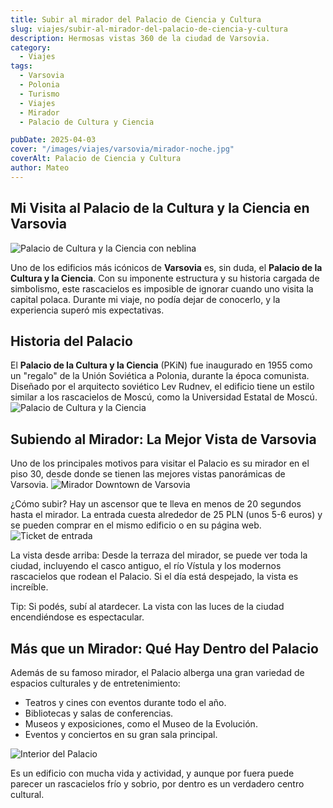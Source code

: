 ```yaml
---
title: Subir al mirador del Palacio de Ciencia y Cultura
slug: viajes/subir-al-mirador-del-palacio-de-ciencia-y-cultura
description: Hermosas vistas 360 de la ciudad de Varsovia.
category:
  - Viajes
tags:
  - Varsovia
  - Polonia 
  - Turismo
  - Viajes
  - Mirador
  - Palacio de Cultura y Ciencia

pubDate: 2025-04-03
cover: "/images/viajes/varsovia/mirador-noche.jpg"
coverAlt: Palacio de Ciencia y Cultura
author: Mateo 
---
```


## Mi Visita al Palacio de la Cultura y la Ciencia en Varsovia 
<img src="/images/viajes/varsovia/mirador-calle.jpg" alt="Palacio de Cultura y la Ciencia con neblina">

Uno de los edificios más icónicos de **Varsovia** es, sin duda, el **Palacio de la Cultura y la Ciencia**. Con su imponente estructura y su historia cargada de simbolismo, este rascacielos es imposible de ignorar cuando uno visita la capital polaca. Durante mi viaje, no podía dejar de conocerlo, y la experiencia superó mis expectativas.

## Historia del Palacio

El **Palacio de la Cultura y la Ciencia** (PKiN) fue inaugurado en 1955 como un "regalo" de la Unión Soviética a Polonia, durante la época comunista. Diseñado por el arquitecto soviético Lev Rudnev, el edificio tiene un estilo similar a los rascacielos de Moscú, como la Universidad Estatal de Moscú.
<img src="/images/viajes/varsovia/palacio-de-cultura.jpg" alt="Palacio de Cultura y la Ciencia">

## Subiendo al Mirador: La Mejor Vista de Varsovia

Uno de los principales motivos para visitar el Palacio es su mirador en el piso 30, desde donde se tienen las mejores vistas panorámicas de Varsovia.
<img src="/images/viajes/varsovia//mirador-downtown.jpg" alt="Mirador Downtown de Varsovia">

 ¿Cómo subir? Hay un ascensor que te lleva en menos de 20 segundos hasta el mirador. La entrada cuesta alrededor de 25 PLN (unos 5-6 euros) y se pueden comprar en el mismo edificio o en su página web.
<img src="/images/viajes/varsovia/entrada.jpg" alt="Ticket de entrada">

 La vista desde arriba: Desde la terraza del mirador, se puede ver toda la ciudad, incluyendo el casco antiguo, el río Vístula y los modernos rascacielos que rodean el Palacio. Si el día está despejado, la vista es increíble.

 Tip: Si podés, subí al atardecer. La vista con las luces de la ciudad encendiéndose es espectacular.

## Más que un Mirador: Qué Hay Dentro del Palacio

Además de su famoso mirador, el Palacio alberga una gran variedad de espacios culturales y de entretenimiento:

* Teatros y cines con eventos durante todo el año.
* Bibliotecas y salas de conferencias.
* Museos y exposiciones, como el Museo de la Evolución.
* Eventos y conciertos en su gran sala principal.
<img src="/images/viajes/varsovia/interior-palacio.jpg" alt="Interior del Palacio">

Es un edificio con mucha vida y actividad, y aunque por fuera puede parecer un rascacielos frío y sobrio, por dentro es un verdadero centro cultural.